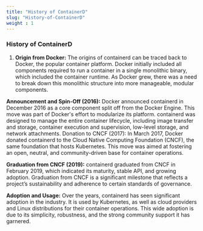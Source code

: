 ```yaml
---
title: "History of ContainerD"
slug: "History-of-ContainerD"
weight : 1
---
```



### History of ContainerD 


1. **Origin from Docker:** The origins of containerd can be traced back to Docker, the popular container platform. Docker initially included all components required to run a container in a single monolithic binary, which included the container runtime. As Docker grew, there was a need to break down this monolithic structure into more manageable, modular components.

**Announcement and Spin-Off (2016):** Docker announced containerd in December 2016 as a core component split off from the Docker Engine. This move was part of Docker's effort to modularize its platform. containerd was designed to manage the entire container lifecycle, including image transfer and storage, container execution and supervision, low-level storage, and network attachments.
Donation to CNCF (2017): In March 2017, Docker donated containerd to the Cloud Native Computing Foundation (CNCF), the same foundation that hosts Kubernetes. This move was aimed at fostering an open, neutral, and community-driven base for container operations.

**Graduation from CNCF (2019):** containerd graduated from CNCF in February 2019, which indicated its maturity, stable API, and growing adoption. Graduation from CNCF is a significant milestone that reflects a project’s sustainability and adherence to certain standards of governance.


**Adoption and Usage:** Over the years, containerd has seen significant adoption in the industry. It is used by Kubernetes, as well as cloud providers and Linux distributions for their container operations. This wide adoption is due to its simplicity, robustness, and the strong community support it has garnered.